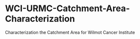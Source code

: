 # WCI-URMC-Catchment-Area-Characterization
Characterization the Catchment Area for Wilmot Cancer Institute

